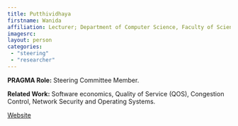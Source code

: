 ```yaml
---
title: Putthividhaya
firstname: Wanida
affiliation: Lecturer; Department of Computer Science, Faculty of Science and Technology, Thammasat University
imagesrc: 
layout: person
categories:
 - "steering"
 - "researcher"
---
```


**PRAGMA Role:** Steering Committee Member.  

**Related Work:** Software economics, Quality of Service (QOS), Congestion Control, Network Security and Operating Systems.

[Website][1]

[1]: https://www.researchgate.net/profile/Wanida_Putthividhya
